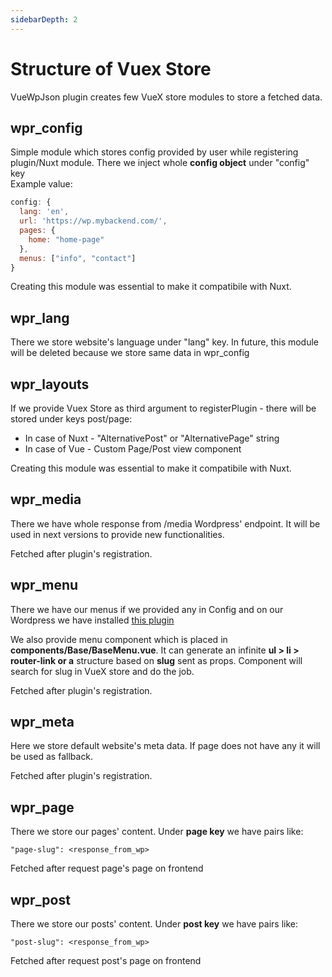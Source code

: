 ```yaml
---
sidebarDepth: 2
---
```


# Structure of Vuex Store
VueWpJson plugin creates few VueX store modules to store a fetched data.

## wpr_config
Simple module which stores config provided by user while registering plugin/Nuxt module. There we inject whole **config object** under "config" key   
Example value:
```js
config: {
  lang: 'en',
  url: 'https://wp.mybackend.com/',
  pages: {
    home: "home-page"
  },
  menus: ["info", "contact"]
}
```

Creating this module was essential to make it compatibile with Nuxt.

## wpr_lang
There we store website's language under "lang" key. In future, this module will be deleted because we store same data in wpr_config

## wpr_layouts
If we provide Vuex Store as third argument to registerPlugin - there will be stored under keys post/page:
- In case of Nuxt - "AlternativePost" or "AlternativePage" string
- In case of Vue - Custom Page/Post view component

Creating this module was essential to make it compatibile with Nuxt.

## wpr_media
There we have whole response from /media Wordpress' endpoint. It will be used in next versions to provide new functionalities.

Fetched after plugin's registration.

## wpr_menu
There we have our menus if we provided any in Config and on our Wordpress we have installed [this plugin](https://wordpress.org/plugins/wp-rest-api-v2-menus/)

We also provide menu component which is placed in **components/Base/BaseMenu.vue**.
It can generate an infinite __ul > li > router-link or a__ structure based on **slug** sent as props. Component will search for slug in VueX store and do the job.

Fetched after plugin's registration.

## wpr_meta
Here we store default website's meta data. If page does not have any it will be used as fallback.

Fetched after plugin's registration.

## wpr_page
There we store our pages' content. Under __page key__ we have pairs like:
```
"page-slug": <response_from_wp>
```

Fetched after request page's page on frontend

## wpr_post
There we store our posts' content. Under __post key__ we have pairs like:
```
"post-slug": <response_from_wp>
```

Fetched after request post's page on frontend
